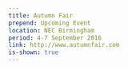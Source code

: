 ```yaml
---
title: Autumn Fair
prepend: Upcoming Event
location: NEC Birmingham
period: 4-7 September 2016
link: http://www.autumnfair.com
is-shown: true
---
```


